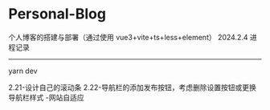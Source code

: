 # Personal-Blog

个人博客的搭建与部署（通过使用 vue3+vite+ts+less+element）
2024.2.4 进程记录

---

yarn dev

2.21-设计自己的滚动条
2.22-导航栏的添加发布按钮，考虑删除设置按钮或更换导航栏样式 -网站自适应
